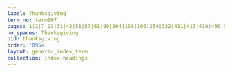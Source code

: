 ```yaml
---
label: Thanksgiving
term_no: term107
pages: 1|2|7|23|31|42|51|57|61|90|104|108|166|254|332|411|413|419|430|585|640|735|736|737|768|790|795
no_spaces: Thanksgiving
pid: thanksgiving
order: '0954'
layout: generic_index_term
collection: index-headings
---
```

